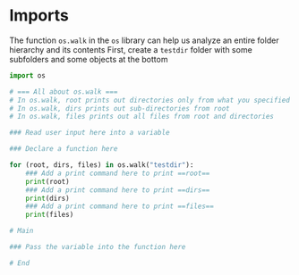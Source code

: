 # Imports

The function `os.walk` in the `os` library can help us analyze an entire folder hierarchy and its contents
First, create a `testdir` folder with some subfolders and some objects at the bottom

```python
import os

# === All about os.walk ===
# In os.walk, root prints out directories only from what you specified
# In os.walk, dirs prints out sub-directories from root
# In os.walk, files prints out all files from root and directories

### Read user input here into a variable

### Declare a function here

for (root, dirs, files) in os.walk("testdir"):
    ### Add a print command here to print ==root==
    print(root)
    ### Add a print command here to print ==dirs==
    print(dirs)
    ### Add a print command here to print ==files==
    print(files)

# Main

### Pass the variable into the function here

# End

```
